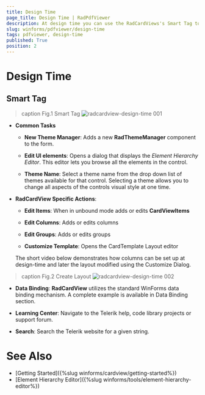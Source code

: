 ```yaml
---
title: Design Time
page_title: Design Time | RadPdfViewer
description: At design time you can use the RadCardViews's Smart Tag to change the applied theme or navigate to the online documentation.
slug: winforms/pdfviewer/design-time
tags: pdfviewer, design-time
published: True
position: 2 
---
```


# Design Time

## Smart Tag

>caption Fig.1 Smart Tag
![radcardview-design-time 001](images/radcardview-design-time001.png)

* __Common Tasks__

	* __New Theme Manager__: Adds a new __RadThemeManager__ component to the form.

	* __Edit UI elements__: Opens a dialog that displays the *Element Hierarchy Editor*. This editor lets you browse all the elements in the control.

	* __Theme Name__: Select a theme name from the drop down list of themes available for that control. Selecting a theme allows you to change all aspects of the controls visual style at one time.

* __RadCardView Specific Actions__:

	* __Edit Items__: When in unbound mode adds or edits __CardViewItems__

	* __Edit Columns__: Adds or edits columns

	* __Edit Groups__: Adds or edits groups
	
	* __Customize Template__: Opens the CardTemplate Layout editor
	
	The short video below demonstrates how columns can be set up at design-time and later the layout modified using the Customize Dialog.

>caption Fig.2 Create Layout
![radcardview-design-time 002](images/radcardview-design-time002.gif)

* __Data Binding__: __RadCardView__ utilizes the standard WinForms data binding mechanism. A complete example is available in Data Binding section.

* __Learning Center__: Navigate to the Telerik help, code library projects or support forum.

* __Search__: Search the Telerik website for a given string.

# See Also

* [Getting Started]({%slug winforms/cardview/getting-started%})
* [Element Hierarchy Editor]({%slug winforms/tools/element-hierarchy-editor%})

